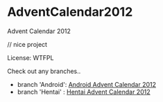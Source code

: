 AdventCalendar2012
=======

Advent Calendar 2012

// nice project

License: WTFPL

Check out any branches..

- branch 'Android': [Android Advent Calendar 2012](http://androidadvent.blogspot.jp/2012/11/welcome-to-android-advent-calendar-2012.html)
- branch 'Hentai' : [Hentai Advent Calendar 2012](http://atnd.org/events/33835)
